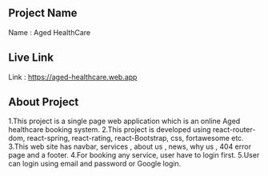 ## Project Name
Name : Aged HealthCare



## Live Link
 Link : https://aged-healthcare.web.app




## About Project

1.This project is a single page web application which is an online Aged healthcare booking system.
2.This project is developed using react-router-dom, react-spring, react-rating, react-Bootstrap, css, fortawesome etc.
3.This web site has  navbar, services , about us , news, why us , 404 error page and a footer.
4.For booking any service, user have to login first.
5.User can login using email and password or  Google login.
